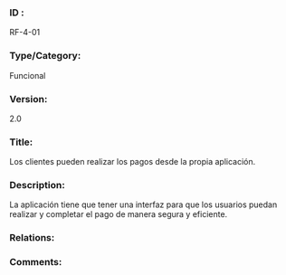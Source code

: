 ### ID : 
RF-4-01

### Type/Category:
Funcional

### Version:
2.0

### Title:
Los clientes pueden realizar los pagos desde la propia aplicación.

### Description:
La aplicación tiene que tener una interfaz para que los usuarios puedan realizar y completar el pago de manera segura y eficiente.

### Relations:


### Comments:
